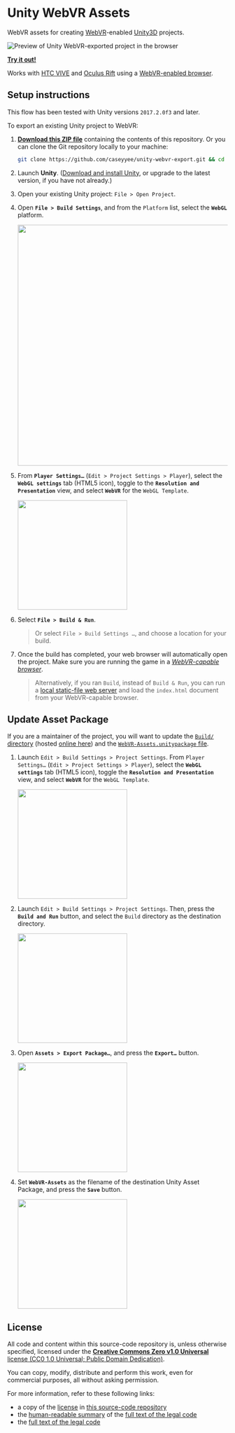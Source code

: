 # Unity WebVR Assets

WebVR assets for creating [WebVR](https://webvr.rocks/)-enabled [Unity3D](https://unity3d.com/) projects.

![Preview of Unity WebVR-exported project in the browser](https://raw.githubusercontent.com/caseyyee/unity-webvr-export/master/img/preview.gif)

**[Try it out!](https://caseyyee.github.io/unity-webvr-export/)**

Works with [HTC VIVE](https://webvr.rocks/htc_vive) and [Oculus Rift](https://webvr.rocks/oculus_rift) using a [WebVR-enabled browser](https://webvr.rocks/#browsers).


## Setup instructions

This flow has been tested with Unity versions `2017.2.0f3` and later.

To export an existing Unity project to WebVR:

1. [**Download this ZIP file**](https://github.com/caseyyee/unity-webvr-export/archive/master.zip) containing the contents of this repository. Or you can clone the Git repository locally to your machine:
    ```sh
    git clone https://github.com/caseyyee/unity-webvr-export.git && cd unity-webvr-export
    ```
2. Launch **Unity**. ([Download and install Unity](https://store.unity.com/download?ref=personal), or upgrade to the latest version, if you have not already.)
3. Open your existing Unity project: `File > Open Project`.
4. Open **`File > Build Settings`**, and from the `Platform` list, select the **`WebGL`** platform.

    <img src="https://raw.githubusercontent.com/caseyyee/unity-webvr-export/master/img/build-settings.png" width="550">

5. From **`Player Settings…`** (`Edit > Project Settings > Player`), select the **`WebGL settings`** tab (HTML5 icon), toggle to the **`Resolution and Presentation`** view, and select **`WebVR`** for the `WebGL Template`.

    <img src="https://raw.githubusercontent.com/caseyyee/unity-webvr-export/master/img/webgl-template.png" width="250">

6. Select **`File > Build & Run`**.
    > Or select `File > Build Settings …`, and choose a location for your build.
7. Once the build has completed, your web browser will automatically open the project. Make sure you are running the game in a [*WebVR-capable browser*](https://webvr.rocks/#browsers).
    > Alternatively, if you ran `Build`, instead of `Build & Run`, you can run a [local static-file web server](https://aframe.io/docs/0.7.0/introduction/installation.html#use-a-local-server) and load the `index.html` document from your WebVR-capable browser.


## Update Asset Package

If you are a maintainer of the project, you will want to update the [`Build/` directory](https://github.com/caseyyee/unity-webvr-export/tree/master/Build/) (hosted [online here](https://caseyyee.github.io/unity-webvr-export/Build/)) and the [`WebVR-Assets.unitypackage` file](https://github.com/caseyyee/unity-webvr-export/blob/master/WebVR-Assets.unitypackage).

1. Launch `Edit > Build Settings > Project Settings`. From `Player Settings…` (`Edit > Project Settings > Player`), select the **`WebGL settings`** tab (HTML5 icon), toggle the **`Resolution and Presentation`** view, and select **`WebVR`** for the `WebGL Template`.

    <img src="https://raw.githubusercontent.com/caseyyee/unity-webvr-export/master/img/webgl-template.png" width="250">

2. Launch `Edit > Build Settings > Project Settings`. Then, press the **`Build and Run`** button, and select the `Build` directory as the destination directory.

    <img src="https://raw.githubusercontent.com/caseyyee/unity-webvr-export/master/img/build-webgl.png" width="250">

3. Open **`Assets > Export Package…`**, and press the **`Export…`** button.

    <img src="https://raw.githubusercontent.com/caseyyee/unity-webvr-export/master/img/export-asset-package.png" width="250">

4. Set **`WebVR-Assets`** as the filename of the destination Unity Asset Package, and press the **`Save`** button.

    <img src="https://raw.githubusercontent.com/caseyyee/unity-webvr-export/master/img/export-asset-package.png" width="250">


## License

All code and content within this source-code repository is, unless otherwise specified, licensed under the [**Creative Commons Zero v1.0 Universal** license (CC0 1.0 Universal; Public Domain Dedication)](LICENSE.md).

You can copy, modify, distribute and perform this work, even for commercial purposes, all without asking permission.

For more information, refer to these following links:

* a copy of the [license](LICENSE.md) in [this source-code repository](https://github.com/caseyyee/unity-webvr-export)
* the [human-readable summary](https://creativecommons.org/publicdomain/zero/1.0/) of the [full text of the legal code](https://creativecommons.org/publicdomain/zero/1.0/legalcode)
* the [full text of the legal code](https://creativecommons.org/publicdomain/zero/1.0/legalcode)
